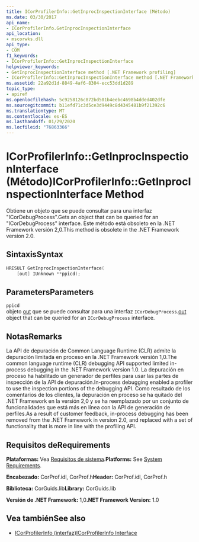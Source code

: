 ```yaml
---
title: ICorProfilerInfo::GetInprocInspectionInterface (Método)
ms.date: 03/30/2017
api_name:
- ICorProfilerInfo.GetInprocInspectionInterface
api_location:
- mscorwks.dll
api_type:
- COM
f1_keywords:
- ICorProfilerInfo::GetInprocInspectionInterface
helpviewer_keywords:
- GetInprocInspectionInterface method [.NET Framework profiling]
- ICorProfilerInfo::GetInprocInspectionInterface method [.NET Framework profiling]
ms.assetid: 22a92d1d-8849-4af6-8304-ecc53dd1d289
topic_type:
- apiref
ms.openlocfilehash: 5c9258126c872bd501b4eebc4698b4dded402dfe
ms.sourcegitcommit: b11efd71c3d5ce3d9449c8d4345481b9f21392c6
ms.translationtype: MT
ms.contentlocale: es-ES
ms.lasthandoff: 01/29/2020
ms.locfileid: "76863366"
---
```

# <a name="icorprofilerinfogetinprocinspectioninterface-method"></a><span data-ttu-id="de198-102">ICorProfilerInfo::GetInprocInspectionInterface (Método)</span><span class="sxs-lookup"><span data-stu-id="de198-102">ICorProfilerInfo::GetInprocInspectionInterface Method</span></span>
<span data-ttu-id="de198-103">Obtiene un objeto que se puede consultar para una interfaz "ICorDebugProcess".</span><span class="sxs-lookup"><span data-stu-id="de198-103">Gets an object that can be queried for an "ICorDebugProcess" interface.</span></span> <span data-ttu-id="de198-104">Este método está obsoleto en la .NET Framework versión 2,0.</span><span class="sxs-lookup"><span data-stu-id="de198-104">This method is obsolete in the .NET Framework version 2.0.</span></span>  
  
## <a name="syntax"></a><span data-ttu-id="de198-105">Sintaxis</span><span class="sxs-lookup"><span data-stu-id="de198-105">Syntax</span></span>  
  
```cpp  
HRESULT GetInprocInspectionInterface(  
    [out] IUnknown **ppicd);  
```  
  
## <a name="parameters"></a><span data-ttu-id="de198-106">Parameters</span><span class="sxs-lookup"><span data-stu-id="de198-106">Parameters</span></span>  
 `ppicd`  
 <span data-ttu-id="de198-107">objeto [out](/cpp/atl/iunknown) que se puede consultar para una interfaz `ICorDebugProcess`.</span><span class="sxs-lookup"><span data-stu-id="de198-107">[out](/cpp/atl/iunknown) object that can be queried for an `ICorDebugProcess` interface.</span></span>  
  
## <a name="remarks"></a><span data-ttu-id="de198-108">Notas</span><span class="sxs-lookup"><span data-stu-id="de198-108">Remarks</span></span>  
 <span data-ttu-id="de198-109">La API de depuración de Common Language Runtime (CLR) admite la depuración limitada en proceso en la .NET Framework versión 1,0.</span><span class="sxs-lookup"><span data-stu-id="de198-109">The common language runtime (CLR) debugging API supported limited in-process debugging in the .NET Framework version 1.0.</span></span> <span data-ttu-id="de198-110">La depuración en proceso ha habilitado un generador de perfiles para usar las partes de inspección de la API de depuración.</span><span class="sxs-lookup"><span data-stu-id="de198-110">In-process debugging enabled a profiler to use the inspection portions of the debugging API.</span></span> <span data-ttu-id="de198-111">Como resultado de los comentarios de los clientes, la depuración en proceso se ha quitado del .NET Framework en la versión 2,0 y se ha reemplazado por un conjunto de funcionalidades que está más en línea con la API de generación de perfiles.</span><span class="sxs-lookup"><span data-stu-id="de198-111">As a result of customer feedback, in-process debugging has been removed from the .NET Framework in version 2.0, and replaced with a set of functionality that is more in line with the profiling API.</span></span>  
  
## <a name="requirements"></a><span data-ttu-id="de198-112">Requisitos de</span><span class="sxs-lookup"><span data-stu-id="de198-112">Requirements</span></span>  
 <span data-ttu-id="de198-113">**Plataformas:** Vea [Requisitos de sistema](../../../../docs/framework/get-started/system-requirements.md).</span><span class="sxs-lookup"><span data-stu-id="de198-113">**Platforms:** See [System Requirements](../../../../docs/framework/get-started/system-requirements.md).</span></span>  
  
 <span data-ttu-id="de198-114">**Encabezado:** CorProf.idl, CorProf.h</span><span class="sxs-lookup"><span data-stu-id="de198-114">**Header:** CorProf.idl, CorProf.h</span></span>  
  
 <span data-ttu-id="de198-115">**Biblioteca:** CorGuids.lib</span><span class="sxs-lookup"><span data-stu-id="de198-115">**Library:** CorGuids.lib</span></span>  
  
 <span data-ttu-id="de198-116">**Versión de .NET Framework:** 1,0</span><span class="sxs-lookup"><span data-stu-id="de198-116">**.NET Framework Version:** 1.0</span></span>  
  
## <a name="see-also"></a><span data-ttu-id="de198-117">Vea también</span><span class="sxs-lookup"><span data-stu-id="de198-117">See also</span></span>

- [<span data-ttu-id="de198-118">ICorProfilerInfo (interfaz)</span><span class="sxs-lookup"><span data-stu-id="de198-118">ICorProfilerInfo Interface</span></span>](icorprofilerinfo-interface.md)
